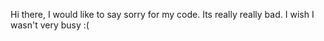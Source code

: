 Hi there, I would like to say sorry for my code. Its really really bad. I wish I wasn't very busy :(
